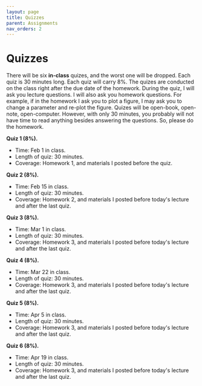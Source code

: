 ```yaml
---
layout: page
title: Quizzes
parent: Assignments
nav_orders: 2
---
```


# Quizzes
There will be six **in-class** quizes, and the worst one will be dropped. Each quiz is 30 minutes long. Each quiz will carry 8%. The quizes are conducted on the class right after the due date of the homework. During the quiz, I will ask you lecture questions. I will also ask you homework questions. For example, if in the homework I ask you to plot a figure, I may ask you to change a parameter and re-plot the figure. Quizes will be open-book, open-note, open-computer. However, with only 30 minutes, you probably will not have time to read anything besides answering the questions. So, please do the homework.

**Quiz 1 (8%).**

- Time: Feb 1 in class.
- Length of quiz: 30 minutes.
- Coverage: Homework 1, and materials I posted before the quiz.

**Quiz 2 (8%).**
- Time: Feb 15 in class.
- Length of quiz: 30 minutes.
- Coverage: Homework 2, and materials I posted before today's lecture and after the last quiz.

**Quiz 3 (8%).**
- Time: Mar 1 in class.
- Length of quiz: 30 minutes.
- Coverage: Homework 3, and materials I posted before today's lecture and after the last quiz.

**Quiz 4 (8%).**
- Time: Mar 22 in class.
- Length of quiz: 30 minutes.
- Coverage: Homework 3, and materials I posted before today's lecture and after the last quiz.

**Quiz 5 (8%).**
- Time: Apr 5 in class.
- Length of quiz: 30 minutes.
- Coverage: Homework 3, and materials I posted before today's lecture and after the last quiz.

**Quiz 6 (8%).**
- Time: Apr 19 in class.
- Length of quiz: 30 minutes.
- Coverage: Homework 3, and materials I posted before today's lecture and after the last quiz.